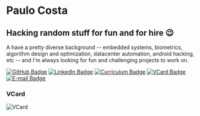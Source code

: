 # Paulo Costa

## Hacking random stuff for fun and for hire 😉

A have a pretty diverse background -- embedded systems, biometrics, algorithm design and optimization, datacenter automation, android hacking, etc -- and I'm always looking for fun and challenging projects to work on.

[![GitHub Badge](https://img.shields.io/badge/GitHub-100000?style=for-the-badge&logo=github&logoColor=white)](https://paulo.costa.nom.br/github)
[![LinkedIn Badge](https://img.shields.io/badge/LinkedIn-0077B5?style=for-the-badge&logo=linkedin&logoColor=white)](https://paulo.costa.nom.br/linkedin)
[![Curriculum Badge](https://img.shields.io/badge/Curriculum-0055AA?style=for-the-badge&logo=googledocs&logoColor=white)](https://paulo.costa.nom.br/cv)
[![VCard Badge](https://img.shields.io/badge/VCard-E4405F?style=for-the-badge&logo=&logoColor=white)](https://paulo.costa.nom.br/vcard)
[![E-mail Badge](https://img.shields.io/badge/E--mail-D14836?style=for-the-badge&logo=gmail&logoColor=white)](mailto:eu@paulo.costa.nom.br)

### VCard
![VCard](https://paulo.costa.nom.br/vcard/qr)
